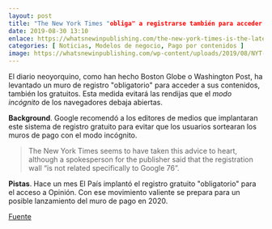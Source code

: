 ```yaml
---
layout: post
title: "The New York Times "obliga" a registrarse también para acceder a sus contenidos gratuitos"
date: 2019-08-30 13:10
enlace: https://whatsnewinpublishing.com/the-new-york-times-is-the-latest-publisher-to-put-up-a-registration-wall/
categories: [ Noticias, Modelos de negocio, Pago por contenidos ]
image: https://whatsnewinpublishing.com/wp-content/uploads/2019/08/NYT-login-page.png
---
```

El diario neoyorquino, como han hecho Boston Globe o Washington Post, ha levantado un muro de registro "obligatorio" para acceder a sus contenidos, también los gratuitos. Esta medida evitará las rendijas que el _modo incógnito_ de los navegadores debaja abiertas. 

**Background**. Google recomendó a los editores de medios que implantaran este sistema de registro gratuito para evitar que los usuarios sortearan los muros de pago con el modo incógnito. 

> The New York Times seems to have taken this advice to heart, although a spokesperson for the publisher said that the registration wall “is not related specifically to Google 76”.

**Pistas**. Hace un mes El País implantó el registro gratuito "obligatorio" para el acceso a Opinión. Con ese movimiento valiente se prepara para un posible lanzamiento del muro de pago en 2020.   


[Fuente](https://whatsnewinpublishing.com/the-new-york-times-is-the-latest-publisher-to-put-up-a-registration-wall/)

